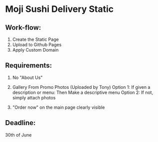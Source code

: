 # Moji Sushi Delivery Static

## Work-flow:
1. Create the Static Page
2. Upload to Github Pages
3. Apply Custom Domain

## Requirements:

1. No "About Us"
2. Gallery From Promo Photos (Uploaded by Tony)
Option 1: If given a description or menu: Then Make a descriptive menu
Option 2: If not, simply attach photos






4. "Order now" on the main page clearly visible


## Deadline:

30th of June
